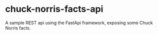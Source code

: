 # chuck-norris-facts-api
A sample REST api using the FastApi framework, exposing some Chuck Norris facts.
